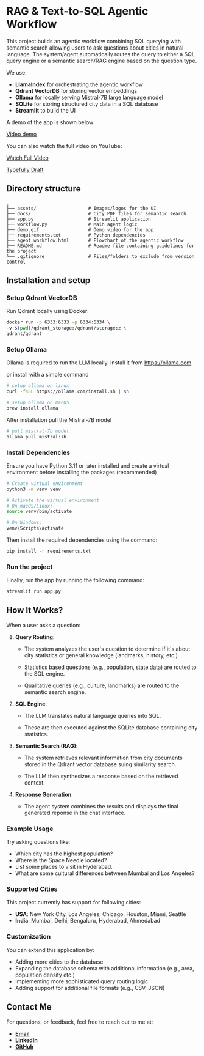 # RAG & Text-to-SQL Agentic Workflow

This project builds an agentic workflow combining SQL querying with semantic search allowing users to ask questions about cities in natural language. The system/agent automatically routes the query to either a SQL query engine or a semantic search/RAG engine based on the question type. 

We use:

- **LlamaIndex** for orchestrating the agentic workflow
- **Qdrant VectorDB** for storing vector embeddings
- **Ollama** for locally serving Mistral-7B large language model
- **SQLite** for storing structured city data in a SQL database
- **Streamlit** to build the UI

A demo of the app is shown below: 

[Video demo](demo.gif)

You can also watch the full video on YouTube:

[Watch Full Video](https://youtu.be/etlCp9kqg8Y)

[Typefully Draft](https://typefully.com/preview/x/GtkzPoB)

## Directory structure
```
.
├── assets/                   # Images/logos for the UI
├── docs/                     # City PDF files for semantic search
├── app.py                    # Streamlit application
├── workflow.py               # Main agent logic 
├── demo.gif                  # Demo video for the app
├── requirements.txt          # Python dependencies
├── agent_workflow.html       # Flowchart of the agentic workflow
├── README.md                 # Readme file containing guidelines for the project
└── .gitignore                # Files/folders to exclude from version control
```
## Installation and setup

### Setup Qdrant VectorDB
Run Qdrant locally using Docker:  
   ```bash
   docker run -p 6333:6333 -p 6334:6334 \
   -v $(pwd)/qdrant_storage:/qdrant/storage:z \
   qdrant/qdrant
   ```

### Setup Ollama
Ollama is required to run the LLM locally. 
Install it from https://ollama.com

or install with a simple command
```bash
# setup ollama on linux 
curl -fsSL https://ollama.com/install.sh | sh
```
```bash
# setup ollama on macOS
brew install ollama
```  
After installation pull the Mistral-7B model
```bash
# pull mistral-7b model
ollama pull mistral:7b
```


### Install Dependencies

   Ensure you have Python 3.11 or later installed and create a virtual environment before installing the packages (recommended)
```bash
# Create virtual environment
python3 -m venv venv

# Activate the virtual environment
# On macOS/Linux:
source venv/bin/activate

# On Windows:
venv\Scripts\activate
```

Then install the required dependencies using the command:

```bash
pip install -r requirements.txt
```

### Run the project


   Finally, run the app by running the following command:

   ```bash
   streamlit run app.py
   ```

## How It Works?

When a user asks a question:

1. **Query Routing**:
   
   - The system analyzes the user's question to determine if it's about city statistics or general knowledge (landmarks, history, etc.)

   - Statistics based questions (e.g., population, state data) are routed to the SQL engine.

   - Qualitative queries (e.g., culture, landmarks) are routed to the semantic search engine.

2. **SQL Engine**:

   - The LLM translates natural language queries into SQL.

   - These are then executed against the SQLite database containing city statistics.

3. **Semantic Search (RAG)**:

   - The system retrieves relevant information from city documents stored in the Qdrant vector database suing similarity search.

   - The LLM then synthesizes a response based on the retrieved context.

4. **Response Generation**:

   - The agent system combines the results and displays the final generated reponse in the chat interface.

### Example Usage

Try asking questions like:

- Which city has the highest population?
- Where is the Space Needle located?
- List some places to visit in Hyderabad.
- What are some cultural differences between Mumbai and Los Angeles?


### Supported Cities
This project currently has support for following cities:

- **USA**: New York City, Los Angeles, Chicago, Houston, Miami, Seattle
- **India**: Mumbai, Delhi, Bengaluru, Hyderabad, Ahmedabad

### Customization

You can extend this application by:

- Adding more cities to the database
- Expanding the database schema with additional information  (e.g., area, population density etc.)
- Implementing more sophisticated query routing logic
- Adding support for additional file formats (e.g., CSV, JSON)

## Contact Me
For questions, or feedback, feel free to reach out to me at:
- [**Email**](mailto:nikhil@sfw.gmail.com)
- [**LinkedIn**](https://www.linkedin.com/in/nikhil-kotra/)
- [**GitHub**](https://www.github.com/nikhil-1e9)
